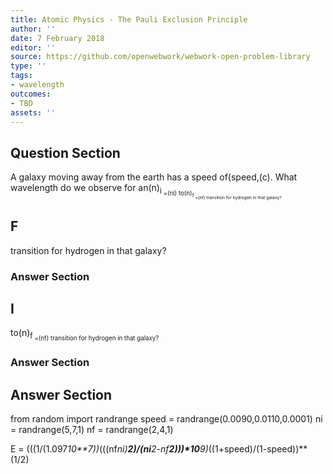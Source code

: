 ```yaml
---
title: Atomic Physics - The Pauli Exclusion Principle
author: ''
date: 7 February 2018
editor: ''
source: https://github.com/openwebwork/webwork-open-problem-library
type: ''
tags:
- wavelength
outcomes:
- TBD
assets: ''
---
```


## Question Section 

A galaxy moving away from the earth has a speed of(speed,(c). What wavelength do we observe for an(n)<sub>i<sub> =(ni) to(n)<sub>f<sub> =(nf) transition for hydrogen in that galaxy?

## F
transition for hydrogen in that galaxy?
### Answer Section
## I
to(n)<sub>f<sub> =(nf) transition for hydrogen in that galaxy?
### Answer Section


## Answer Section

from random import randrange
speed = randrange(0.0090,0.0110,0.0001)
ni = randrange(5,7,1)
nf = randrange(2,4,1)

E = (((1/(1.097*10**7))*(((nf*ni)**2)/(ni**2-nf**2)))*10**9)*((1+speed)/(1-speed))**(1/2)